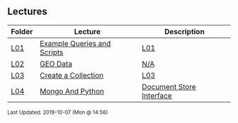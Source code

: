 ## Lectures
| Folder | Lecture | Description|
 | ------------|------------|------------|
 | [L01](https://github.com/rugbyprof/5303-Adv-Database/tree/master/Lectures/L01) | [ Example Queries and Scripts](https://github.com/rugbyprof/5303-Adv-Database/tree/master/Lectures/L01) | [L01](https://github.com/rugbyprof/5303-Adv-Database/tree/master/Lectures/L01) | [ Scripts](https://github.com/rugbyprof/5303-Adv-Database/tree/master/Lectures/L01) | [L01](https://github.com/rugbyprof/5303-Adv-Database/tree/master/Lectures/L01) | [ Joins](https://github.com/rugbyprof/5303-Adv-Database/tree/master/Lectures/L01) | [L01](https://github.com/rugbyprof/5303-Adv-Database/tree/master/Lectures/L01) | [<sup> Ref: https://en.wikipedia.org/wiki/Join_(SQL)Inner_join</sup>](https://github.com/rugbyprof/5303-Adv-Database/tree/master/Lectures/L01) | [L01](https://github.com/rugbyprof/5303-Adv-Database/tree/master/Lectures/L01) | [ Derived Table](https://github.com/rugbyprof/5303-Adv-Database/tree/master/Lectures/L01) | [L01](https://github.com/rugbyprof/5303-Adv-Database/tree/master/Lectures/L01) | [ Sub Select](https://github.com/rugbyprof/5303-Adv-Database/tree/master/Lectures/L01) | [L01](https://github.com/rugbyprof/5303-Adv-Database/tree/master/Lectures/L01) | [ Derived Table + Sub Select](https://github.com/rugbyprof/5303-Adv-Database/tree/master/Lectures/L01) | [L01](https://github.com/rugbyprof/5303-Adv-Database/tree/master/Lectures/L01) | [ Union Example](https://github.com/rugbyprof/5303-Adv-Database/tree/master/Lectures/L01) | [L01](https://github.com/rugbyprof/5303-Adv-Database/tree/master/Lectures/L01) | [ Insert Into](https://github.com/rugbyprof/5303-Adv-Database/tree/master/Lectures/L01) | [L01](https://github.com/rugbyprof/5303-Adv-Database/tree/master/Lectures/L01) | [ Update](https://github.com/rugbyprof/5303-Adv-Database/tree/master/Lectures/L01) | [N/A](https://github.com/rugbyprof/5303-Adv-Database/tree/master/Lectures/L01) |
 | [L02](https://github.com/rugbyprof/5303-Adv-Database/tree/master/Lectures/L02) | [ GEO Data](https://github.com/rugbyprof/5303-Adv-Database/tree/master/Lectures/L02) | [N/A](https://github.com/rugbyprof/5303-Adv-Database/tree/master/Lectures/L02) |
 | [L03](https://github.com/rugbyprof/5303-Adv-Database/tree/master/Lectures/L03) | [ Create a Collection](https://github.com/rugbyprof/5303-Adv-Database/tree/master/Lectures/L03) | [L03](https://github.com/rugbyprof/5303-Adv-Database/tree/master/Lectures/L03) | [ Choose a DB](https://github.com/rugbyprof/5303-Adv-Database/tree/master/Lectures/L03) | [L03](https://github.com/rugbyprof/5303-Adv-Database/tree/master/Lectures/L03) | [ Create a collection](https://github.com/rugbyprof/5303-Adv-Database/tree/master/Lectures/L03) | [L03](https://github.com/rugbyprof/5303-Adv-Database/tree/master/Lectures/L03) | [ On the fly](https://github.com/rugbyprof/5303-Adv-Database/tree/master/Lectures/L03) | [L03](https://github.com/rugbyprof/5303-Adv-Database/tree/master/Lectures/L03) | [ Explicitly](https://github.com/rugbyprof/5303-Adv-Database/tree/master/Lectures/L03) | [L03](https://github.com/rugbyprof/5303-Adv-Database/tree/master/Lectures/L03) | [ Create a Document](https://github.com/rugbyprof/5303-Adv-Database/tree/master/Lectures/L03) | [L03](https://github.com/rugbyprof/5303-Adv-Database/tree/master/Lectures/L03) | [ Create A Document](https://github.com/rugbyprof/5303-Adv-Database/tree/master/Lectures/L03) | [L03](https://github.com/rugbyprof/5303-Adv-Database/tree/master/Lectures/L03) | [ The insert() Method](https://github.com/rugbyprof/5303-Adv-Database/tree/master/Lectures/L03) | [L03](https://github.com/rugbyprof/5303-Adv-Database/tree/master/Lectures/L03) | [ The Mongo ID](https://github.com/rugbyprof/5303-Adv-Database/tree/master/Lectures/L03) | [L03](https://github.com/rugbyprof/5303-Adv-Database/tree/master/Lectures/L03) | [ Create Multiple Documents](https://github.com/rugbyprof/5303-Adv-Database/tree/master/Lectures/L03) | [L03](https://github.com/rugbyprof/5303-Adv-Database/tree/master/Lectures/L03) | [ Embedded Documents](https://github.com/rugbyprof/5303-Adv-Database/tree/master/Lectures/L03) | [L03](https://github.com/rugbyprof/5303-Adv-Database/tree/master/Lectures/L03) | [ The insertOne() Method](https://github.com/rugbyprof/5303-Adv-Database/tree/master/Lectures/L03) | [L03](https://github.com/rugbyprof/5303-Adv-Database/tree/master/Lectures/L03) | [ Embedded Documents](https://github.com/rugbyprof/5303-Adv-Database/tree/master/Lectures/L03) | [L03](https://github.com/rugbyprof/5303-Adv-Database/tree/master/Lectures/L03) | [ The insertMany() Method](https://github.com/rugbyprof/5303-Adv-Database/tree/master/Lectures/L03) | [L03](https://github.com/rugbyprof/5303-Adv-Database/tree/master/Lectures/L03) | [ Embedded Documents](https://github.com/rugbyprof/5303-Adv-Database/tree/master/Lectures/L03) | [L03](https://github.com/rugbyprof/5303-Adv-Database/tree/master/Lectures/L03) | [ Query a Collection](https://github.com/rugbyprof/5303-Adv-Database/tree/master/Lectures/L03) | [L03](https://github.com/rugbyprof/5303-Adv-Database/tree/master/Lectures/L03) | [ Return all Documents](https://github.com/rugbyprof/5303-Adv-Database/tree/master/Lectures/L03) | [L03](https://github.com/rugbyprof/5303-Adv-Database/tree/master/Lectures/L03) | [ Add Filtering Criteria](https://github.com/rugbyprof/5303-Adv-Database/tree/master/Lectures/L03) | [L03](https://github.com/rugbyprof/5303-Adv-Database/tree/master/Lectures/L03) | [ Format the Results](https://github.com/rugbyprof/5303-Adv-Database/tree/master/Lectures/L03) | [L03](https://github.com/rugbyprof/5303-Adv-Database/tree/master/Lectures/L03) | [ More Filtering Options](https://github.com/rugbyprof/5303-Adv-Database/tree/master/Lectures/L03) | [L03](https://github.com/rugbyprof/5303-Adv-Database/tree/master/Lectures/L03) | [ OR Conditions](https://github.com/rugbyprof/5303-Adv-Database/tree/master/Lectures/L03) | [L03](https://github.com/rugbyprof/5303-Adv-Database/tree/master/Lectures/L03) | [ The $in Operator](https://github.com/rugbyprof/5303-Adv-Database/tree/master/Lectures/L03) | [L03](https://github.com/rugbyprof/5303-Adv-Database/tree/master/Lectures/L03) | [ Query an Array of Documents](https://github.com/rugbyprof/5303-Adv-Database/tree/master/Lectures/L03) | [L03](https://github.com/rugbyprof/5303-Adv-Database/tree/master/Lectures/L03) | [ Projection Queries](https://github.com/rugbyprof/5303-Adv-Database/tree/master/Lectures/L03) | [L03](https://github.com/rugbyprof/5303-Adv-Database/tree/master/Lectures/L03) | [ Without](https://github.com/rugbyprof/5303-Adv-Database/tree/master/Lectures/L03) | [L03](https://github.com/rugbyprof/5303-Adv-Database/tree/master/Lectures/L03) | [ With](https://github.com/rugbyprof/5303-Adv-Database/tree/master/Lectures/L03) | [L03](https://github.com/rugbyprof/5303-Adv-Database/tree/master/Lectures/L03) | [ Mixing Inclusions and Exclusions](https://github.com/rugbyprof/5303-Adv-Database/tree/master/Lectures/L03) | [L03](https://github.com/rugbyprof/5303-Adv-Database/tree/master/Lectures/L03) | [ Limit the Results of a Query](https://github.com/rugbyprof/5303-Adv-Database/tree/master/Lectures/L03) | [L03](https://github.com/rugbyprof/5303-Adv-Database/tree/master/Lectures/L03) | [ Without Limit](https://github.com/rugbyprof/5303-Adv-Database/tree/master/Lectures/L03) | [L03](https://github.com/rugbyprof/5303-Adv-Database/tree/master/Lectures/L03) | [ With Limit](https://github.com/rugbyprof/5303-Adv-Database/tree/master/Lectures/L03) | [L03](https://github.com/rugbyprof/5303-Adv-Database/tree/master/Lectures/L03) | [ skip() Method](https://github.com/rugbyprof/5303-Adv-Database/tree/master/Lectures/L03) | [L03](https://github.com/rugbyprof/5303-Adv-Database/tree/master/Lectures/L03) | [ Sort the Results of a Query](https://github.com/rugbyprof/5303-Adv-Database/tree/master/Lectures/L03) | [L03](https://github.com/rugbyprof/5303-Adv-Database/tree/master/Lectures/L03) | [ Without Sort](https://github.com/rugbyprof/5303-Adv-Database/tree/master/Lectures/L03) | [L03](https://github.com/rugbyprof/5303-Adv-Database/tree/master/Lectures/L03) | [ With sort() in Ascending Order](https://github.com/rugbyprof/5303-Adv-Database/tree/master/Lectures/L03) | [L03](https://github.com/rugbyprof/5303-Adv-Database/tree/master/Lectures/L03) | [ With sort() in Descending Order](https://github.com/rugbyprof/5303-Adv-Database/tree/master/Lectures/L03) | [L03](https://github.com/rugbyprof/5303-Adv-Database/tree/master/Lectures/L03) | [ Multiple Fields](https://github.com/rugbyprof/5303-Adv-Database/tree/master/Lectures/L03) | [L03](https://github.com/rugbyprof/5303-Adv-Database/tree/master/Lectures/L03) | [ Sort with Limits](https://github.com/rugbyprof/5303-Adv-Database/tree/master/Lectures/L03) | [L03](https://github.com/rugbyprof/5303-Adv-Database/tree/master/Lectures/L03) | [ Create a Relationship](https://github.com/rugbyprof/5303-Adv-Database/tree/master/Lectures/L03) | [L03](https://github.com/rugbyprof/5303-Adv-Database/tree/master/Lectures/L03) | [ Embedded documents](https://github.com/rugbyprof/5303-Adv-Database/tree/master/Lectures/L03) | [L03](https://github.com/rugbyprof/5303-Adv-Database/tree/master/Lectures/L03) | [ One](https://github.com/rugbyprof/5303-Adv-Database/tree/master/Lectures/L03) | [to](https://github.com/rugbyprof/5303-Adv-Database/tree/master/Lectures/L03) | [One Relationship](https://github.com/rugbyprof/5303-Adv-Database/tree/master/Lectures/L03) | [L03](https://github.com/rugbyprof/5303-Adv-Database/tree/master/Lectures/L03) | [ One](https://github.com/rugbyprof/5303-Adv-Database/tree/master/Lectures/L03) | [to](https://github.com/rugbyprof/5303-Adv-Database/tree/master/Lectures/L03) | [Many Relationship](https://github.com/rugbyprof/5303-Adv-Database/tree/master/Lectures/L03) | [L03](https://github.com/rugbyprof/5303-Adv-Database/tree/master/Lectures/L03) | [ Referenced Documents](https://github.com/rugbyprof/5303-Adv-Database/tree/master/Lectures/L03) | [L03](https://github.com/rugbyprof/5303-Adv-Database/tree/master/Lectures/L03) | [ Parent Document](https://github.com/rugbyprof/5303-Adv-Database/tree/master/Lectures/L03) | [L03](https://github.com/rugbyprof/5303-Adv-Database/tree/master/Lectures/L03) | [ Child Documents](https://github.com/rugbyprof/5303-Adv-Database/tree/master/Lectures/L03) | [L03](https://github.com/rugbyprof/5303-Adv-Database/tree/master/Lectures/L03) | [ Querying the Relationship](https://github.com/rugbyprof/5303-Adv-Database/tree/master/Lectures/L03) | [L03](https://github.com/rugbyprof/5303-Adv-Database/tree/master/Lectures/L03) | [ When to use Embedded Documents vs Referenced Documents](https://github.com/rugbyprof/5303-Adv-Database/tree/master/Lectures/L03) | [L03](https://github.com/rugbyprof/5303-Adv-Database/tree/master/Lectures/L03) | [ When to use Embedded Relationships](https://github.com/rugbyprof/5303-Adv-Database/tree/master/Lectures/L03) | [L03](https://github.com/rugbyprof/5303-Adv-Database/tree/master/Lectures/L03) | [ When to use Referenced Relationships](https://github.com/rugbyprof/5303-Adv-Database/tree/master/Lectures/L03) | [L03](https://github.com/rugbyprof/5303-Adv-Database/tree/master/Lectures/L03) | [ Update a Document](https://github.com/rugbyprof/5303-Adv-Database/tree/master/Lectures/L03) | [L03](https://github.com/rugbyprof/5303-Adv-Database/tree/master/Lectures/L03) | [ The save() Method](https://github.com/rugbyprof/5303-Adv-Database/tree/master/Lectures/L03) | [L03](https://github.com/rugbyprof/5303-Adv-Database/tree/master/Lectures/L03) | [ Export Data](https://github.com/rugbyprof/5303-Adv-Database/tree/master/Lectures/L03) | [L03](https://github.com/rugbyprof/5303-Adv-Database/tree/master/Lectures/L03) | [ The ](https://github.com/rugbyprof/5303-Adv-Database/tree/master/Lectures/L03) | [](https://github.com/rugbyprof/5303-Adv-Database/tree/master/Lectures/L03) | [sort Option](https://github.com/rugbyprof/5303-Adv-Database/tree/master/Lectures/L03) | [L03](https://github.com/rugbyprof/5303-Adv-Database/tree/master/Lectures/L03) | [ The ](https://github.com/rugbyprof/5303-Adv-Database/tree/master/Lectures/L03) | [](https://github.com/rugbyprof/5303-Adv-Database/tree/master/Lectures/L03) | [skip Option](https://github.com/rugbyprof/5303-Adv-Database/tree/master/Lectures/L03) | [L03](https://github.com/rugbyprof/5303-Adv-Database/tree/master/Lectures/L03) | [ The ](https://github.com/rugbyprof/5303-Adv-Database/tree/master/Lectures/L03) | [](https://github.com/rugbyprof/5303-Adv-Database/tree/master/Lectures/L03) | [pretty Option](https://github.com/rugbyprof/5303-Adv-Database/tree/master/Lectures/L03) | [L03](https://github.com/rugbyprof/5303-Adv-Database/tree/master/Lectures/L03) | [ Delete a Document](https://github.com/rugbyprof/5303-Adv-Database/tree/master/Lectures/L03) | [L03](https://github.com/rugbyprof/5303-Adv-Database/tree/master/Lectures/L03) | [ Delete One](https://github.com/rugbyprof/5303-Adv-Database/tree/master/Lectures/L03) | [L03](https://github.com/rugbyprof/5303-Adv-Database/tree/master/Lectures/L03) | [ Delete Many](https://github.com/rugbyprof/5303-Adv-Database/tree/master/Lectures/L03) | [L03](https://github.com/rugbyprof/5303-Adv-Database/tree/master/Lectures/L03) | [ Remove](https://github.com/rugbyprof/5303-Adv-Database/tree/master/Lectures/L03) | [L03](https://github.com/rugbyprof/5303-Adv-Database/tree/master/Lectures/L03) | [ Delete all Documents](https://github.com/rugbyprof/5303-Adv-Database/tree/master/Lectures/L03) | [L03](https://github.com/rugbyprof/5303-Adv-Database/tree/master/Lectures/L03) | [ Drop Collection](https://github.com/rugbyprof/5303-Adv-Database/tree/master/Lectures/L03) | [L03](https://github.com/rugbyprof/5303-Adv-Database/tree/master/Lectures/L03) | [ Import Data](https://github.com/rugbyprof/5303-Adv-Database/tree/master/Lectures/L03) | [L03](https://github.com/rugbyprof/5303-Adv-Database/tree/master/Lectures/L03) | [ Json](https://github.com/rugbyprof/5303-Adv-Database/tree/master/Lectures/L03) | [L03](https://github.com/rugbyprof/5303-Adv-Database/tree/master/Lectures/L03) | [ Specify a Collection](https://github.com/rugbyprof/5303-Adv-Database/tree/master/Lectures/L03) | [L03](https://github.com/rugbyprof/5303-Adv-Database/tree/master/Lectures/L03) | [ Csv](https://github.com/rugbyprof/5303-Adv-Database/tree/master/Lectures/L03) | [L03](https://github.com/rugbyprof/5303-Adv-Database/tree/master/Lectures/L03) | [ Without Header Row](https://github.com/rugbyprof/5303-Adv-Database/tree/master/Lectures/L03) | [N/A](https://github.com/rugbyprof/5303-Adv-Database/tree/master/Lectures/L03) |
 | [L04](https://github.com/rugbyprof/5303-Adv-Database/tree/master/Lectures/L04) | [ Mongo And Python ](https://github.com/rugbyprof/5303-Adv-Database/tree/master/Lectures/L04) | [ Document Store Interface](https://github.com/rugbyprof/5303-Adv-Database/tree/master/Lectures/L04) | [L04](https://github.com/rugbyprof/5303-Adv-Database/tree/master/Lectures/L04) | [ Windows setup](https://github.com/rugbyprof/5303-Adv-Database/tree/master/Lectures/L04) | [L04](https://github.com/rugbyprof/5303-Adv-Database/tree/master/Lectures/L04) | [ UFO File](https://github.com/rugbyprof/5303-Adv-Database/tree/master/Lectures/L04) | [L04](https://github.com/rugbyprof/5303-Adv-Database/tree/master/Lectures/L04) | [ Docker](https://github.com/rugbyprof/5303-Adv-Database/tree/master/Lectures/L04) | [L04](https://github.com/rugbyprof/5303-Adv-Database/tree/master/Lectures/L04) | [ Install Cosmos DB](https://github.com/rugbyprof/5303-Adv-Database/tree/master/Lectures/L04) | [L04](https://github.com/rugbyprof/5303-Adv-Database/tree/master/Lectures/L04) | [ Good References](https://github.com/rugbyprof/5303-Adv-Database/tree/master/Lectures/L04) | [L04](https://github.com/rugbyprof/5303-Adv-Database/tree/master/Lectures/L04) | [ Some Basic Commands](https://github.com/rugbyprof/5303-Adv-Database/tree/master/Lectures/L04) | [N/A](https://github.com/rugbyprof/5303-Adv-Database/tree/master/Lectures/L04) |

<sup>Last Updated: 2019-10-07 (Mon @ 14:56)</sup>